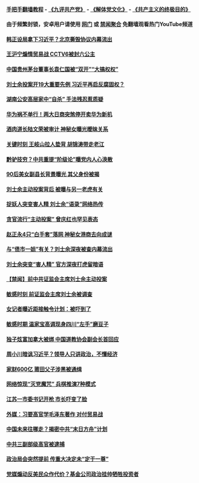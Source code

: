 #### [手把手翻墙教程](https://github.com/gfw-breaker/guides/wiki) -  [《九评共产党》](https://github.com/gfw-breaker/9ping.md?t=05240637) - [《解体党文化》](https://github.com/gfw-breaker/jtdwh.md?t=05240637) - [《共产主义的终极目的》](https://github.com/gfw-breaker/gczydzjmd.md?t=05240637)

#### 由于频繁封锁，安卓用户请使用 [网门](https://github.com/gfw-breaker/bn-android/blob/master/ogate.md?t=05240637) 或 [禁闻聚合](https://github.com/gfw-breaker/bn-android) 免翻墙观看热门YouTube频道 

#### [韩正设局拿下习近平？北京撕毁协议内幕流出](../pages/prog1138/a102585435.md?t=05240637) 

#### [王沪宁煽情贸易战 CCTV6被封六公主](../pages/prog1138/a102585348.md?t=05240637) 

#### [中国贵州茅台董事长袁仁国被“双开”“大搞权权”](../pages/prog1138/a102584437.md?t=05240637) 

#### [刘士余投案开19大重要先例 习近平再启反腐固权？](../pages/prog1138/a102583478.md?t=05240637) 

#### [湖南公安高层家中“自杀” 手法残忍惹质疑](../pages/prog1138/a102583998.md?t=05240637) 

#### [华为祸不单行！两大日商突煞停开卖华为新机](../pages/prog1138/a102583943.md?t=05240637) 

#### [酒肉道长陆文荣被审计 神秘女曝光暧昧关系](../pages/prog1138/a102583899.md?t=05240637) 

#### [关键时刻 王岐山拉人垫背  胡锦涛带走老江](../pages/prog1138/a102583868.md?t=05240637) 

#### [黔驴技穷？中共重提“阶级论”曝党内人心涣散](../pages/prog1138/a102583406.md?t=05240637) 

#### [90后美女副县长背景曝光 其父身份被揭](../pages/prog1138/a102583202.md?t=05240637) 

#### [刘士余主动投案背后 被曝与另一老虎有关](../pages/prog1138/a102583113.md?t=05240637) 

#### [捉妖人突变害人精 刘士余“语录”网络热传](../pages/prog1138/a102583086.md?t=05240637) 

#### [贪官流行“主动投案” 曾庆红也罕见表态](../pages/prog1138/a102582932.md?t=05240637) 

#### [赵正永4只“白手套”落网 神秘女港商去向成谜](../pages/prog1138/a102582411.md?t=05240637) 

#### [与“债市一姐”有关？刘士余深夜被查内幕流出](../pages/prog1138/a102582202.md?t=05240637) 

#### [刘士余突变“害人精” 官方深夜打虎留暗语](../pages/prog1138/a102582144.md?t=05240637) 

#### [【禁闻】前中共证监会主席刘士余主动投案](../pages/prog1138/a102582109.md?t=05240637) 

#### [敏感时刻 前证监会主席刘士余被调查](../pages/prog1138/a102582048.md?t=05240637) 

#### [女记者曝近距接触令计划：被吓到了](../pages/prog1138/a102581837.md?t=05240637) 

#### [敏感时期 温家宝高调现身四川“左手”磨豆子](../pages/prog1138/a102581240.md?t=05240637) 

#### [独子炫富加拿大被绑 中国道教协会副会长首回应](../pages/prog1138/a102581211.md?t=05240637) 

#### [周小川暗讽习近平？领导人只讲政治，不懂经济](../pages/prog1138/a102580967.md?t=05240637) 

#### [家财600亿 莆田父子涉黑被通缉](../pages/prog1138/a102580941.md?t=05240637) 

#### [网络惊现“灭党魔咒” 兵棋推演7种模式](../pages/prog1138/a102580814.md?t=05240637) 

#### [江苏一市委书记开枪 市长吓变了脸](../pages/prog1138/a102580697.md?t=05240637) 

#### [外媒：习要高官学毛泽东著作 对付贸易战](../pages/prog1138/a102580135.md?t=05240637) 

#### [中国未来往哪走？揭密中共“末日方舟”计划](../pages/prog1138/a102579496.md?t=05240637) 

#### [中共三副部级高官被逮捕](../pages/prog1138/a102579529.md?t=05240637) 

#### [政治局会突然提前 传重大决定未“定于一尊”](../pages/prog1138/a102579388.md?t=05240637) 

#### [党媒煽动反美民众作代价？基金公司政治挂帅牺牲投资者](../pages/prog1138/a102578969.md?t=05240637) 

